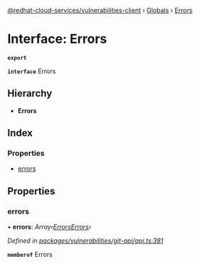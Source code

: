 [@redhat-cloud-services/vulnerabilities-client](../README.md) › [Globals](../globals.md) › [Errors](errors.md)

# Interface: Errors

**`export`** 

**`interface`** Errors

## Hierarchy

* **Errors**

## Index

### Properties

* [errors](errors.md#errors)

## Properties

###  errors

• **errors**: *Array‹[ErrorsErrors](errorserrors.md)›*

*Defined in [packages/vulnerabilities/git-api/api.ts:381](https://github.com/RedHatInsights/javascript-clients/blob/master/packages/vulnerabilities/git-api/api.ts#L381)*

**`memberof`** Errors
